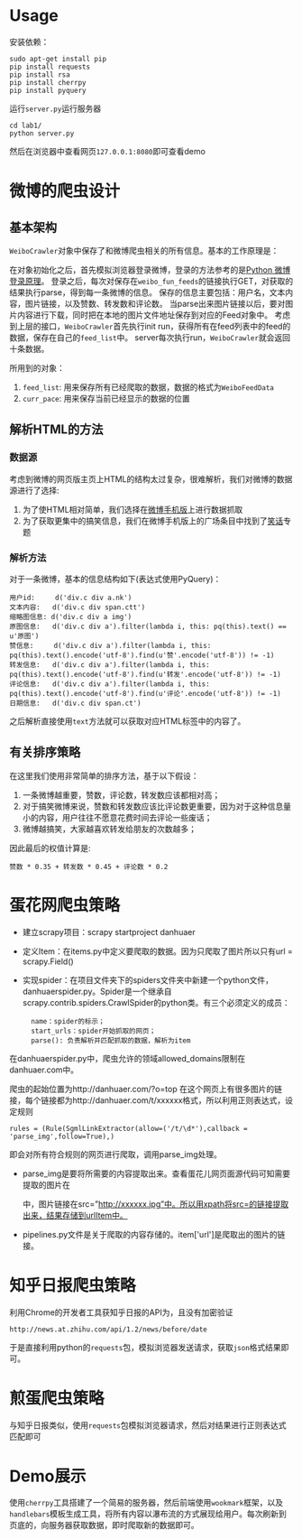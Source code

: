 # Usage
安装依赖：
    
    sudo apt-get install pip
    pip install requests
    pip install rsa
    pip install cherrpy
    pip install pyquery
   
运行`server.py`运行服务器

    cd lab1/
    python server.py

然后在浏览器中查看网页`127.0.0.1:8080`即可查看demo

# 微博的爬虫设计

## 基本架构

`WeiboCrawler`对象中保存了和微博爬虫相关的所有信息。基本的工作原理是：

在对象初始化之后，首先模拟浏览器登录微博，登录的方法参考的是[Python 微博登录原理](https://gist.github.com/mrluanma/3621775)。
登录之后，每次对保存在`weibo_fun_feeds`的链接执行GET，对获取的结果执行parse，得到每一条微博的信息。
保存的信息主要包括：用户名，文本内容，图片链接，以及赞数、转发数和评论数。
当parse出来图片链接以后，要对图片内容进行下载，同时把在本地的图片文件地址保存到对应的Feed对象中。
考虑到上层的接口，`WeiboCrawler`首先执行init run，获得所有在feed列表中的feed的数据，保存在自己的`feed_list`中。
server每次执行run，`WeiboCrawler`就会返回十条数据。

所用到的对象：

1. `feed_list`: 用来保存所有已经爬取的数据，数据的格式为`WeiboFeedData`
2. `curr_pace`: 用来保存当前已经显示的数据的位置

## 解析HTML的方法

### 数据源

考虑到微博的网页版主页上HTML的结构太过复杂，很难解析，我们对微博的数据源进行了选择:

1. 为了使HTML相对简单，我们选择在[微博手机版](http://weibo.cn)上进行数据抓取
2. 为了获取更集中的搞笑信息，我们在微博手机版上的广场条目中找到了[笑话](http://weibo.cn/pub/category?cat=1899)专题

### 解析方法

对于一条微博，基本的信息结构如下(表达式使用PyQuery)：

    用户id:     d('div.c div a.nk')
    文本内容:   d('div.c div span.ctt')
    缩略图信息: d('div.c div a img')
    原图信息:   d('div.c div a').filter(lambda i, this: pq(this).text() == u'原图')
    赞信息:     d('div.c div a').filter(lambda i, this: pq(this).text().encode('utf-8').find(u'赞'.encode('utf-8')) != -1)
    转发信息:   d('div.c div a').filter(lambda i, this: pq(this).text().encode('utf-8').find(u'转发'.encode('utf-8')) != -1)
    评论信息:   d('div.c div a').filter(lambda i, this: pq(this).text().encode('utf-8').find(u'评论'.encode('utf-8')) != -1)
    日期信息:   d('div.c div span.ct')

之后解析直接使用`text`方法就可以获取对应HTML标签中的内容了。

## 有关排序策略

在这里我们使用非常简单的排序方法，基于以下假设：

1. 一条微博越重要，赞数，评论数，转发数应该都相对高；
2. 对于搞笑微博来说，赞数和转发数应该比评论数更重要，因为对于这种信息量小的内容，用户往往不愿意花费时间去评论一些废话；
3. 微博越搞笑，大家越喜欢转发给朋友的次数越多；


因此最后的权值计算是:

    赞数 * 0.35 + 转发数 * 0.45 + 评论数 * 0.2

# 蛋花网爬虫策略

+ 建立scrapy项目：scrapy startproject danhuaer

+ 定义Item：在items.py中定义要爬取的数据。因为只爬取了图片所以只有url = scrapy.Field()

+ 实现spider：在项目文件夹下的spiders文件夹中新建一个python文件，danhuaerspider.py。Spider是一个继承自scrapy.contrib.spiders.CrawlSpider的python类。有三个必须定义的成员：

		name：spider的标示；
		start_urls：spider开始抓取的网页；
		parse(): 负责解析并匹配抓取的数据，解析为item
	

在danhuaerspider.py中，爬虫允许的领域allowed\_domains限制在danhuaer.com中。

爬虫的起始位置为http://danhuaer.com/?o=top 在这个网页上有很多图片的链接，每个链接都为http://danhuaer.com/t/xxxxxx格式，所以利用正则表达式，设定规则

	rules = (Rule(SgmlLinkExtractor(allow=('/t/\d*'),callback = 'parse_img',follow=True),) 
	
即会对所有符合规则的网页进行爬取，调用parse_img处理。

+ parse\_img是要将所需要的内容提取出来。查看蛋花儿网页面源代码可知需要提取的图片在<div class = “post-container”> 中，图片链接在src=”http://xxxxxx.jpg”中。所以用xpath将src=的链接提取出来，结果存储到urlItem中。

+ pipelines.py文件是关于爬取的内容存储的。item['url']是爬取出的图片的链接。

# 知乎日报爬虫策略

利用Chrome的开发者工具获知乎日报的API为，且没有加密验证

	http://news.at.zhihu.com/api/1.2/news/before/date
	
于是直接利用python的`requests`包，模拟浏览器发送请求，获取`json`格式结果即可。

# 煎蛋爬虫策略

与知乎日报类似，使用`requests`包模拟浏览器请求，然后对结果进行正则表达式匹配即可

# Demo展示

使用`cherrpy`工具搭建了一个简易的服务器，然后前端使用`wookmark`框架，以及`handlebars`模板生成工具，将所有内容以瀑布流的方式展现给用户。每次刷新到页底的，向服务器获取数据，即时爬取新的数据即可。
